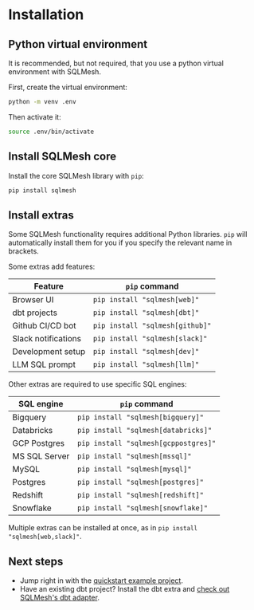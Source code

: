 # Installation

## Python virtual environment

It is recommended, but not required, that you use a python virtual environment with SQLMesh.

First, create the virtual environment:
```bash
python -m venv .env
```

Then activate it:
```bash
source .env/bin/activate
```

## Install SQLMesh core

Install the core SQLMesh library with `pip`:
```bash
pip install sqlmesh
```

## Install extras
Some SQLMesh functionality requires additional Python libraries. `pip` will automatically install them for you if you specify the relevant name in brackets.

Some extras add features:

| Feature        | `pip` command                |
|----------------|------------------------------|
| Browser UI     | `pip install "sqlmesh[web]"` |
| dbt projects | `pip install "sqlmesh[dbt]"` |
| Github CI/CD bot | `pip install "sqlmesh[github]"` |
| Slack notifications | `pip install "sqlmesh[slack]"` |
| Development setup | `pip install "sqlmesh[dev]"` |
| LLM SQL prompt | `pip install "sqlmesh[llm]"` |

Other extras are required to use specific SQL engines:

| SQL engine     | `pip` command                |
|----------------|------------------------------|
| Bigquery       | `pip install "sqlmesh[bigquery]"` |
| Databricks | `pip install "sqlmesh[databricks]"` |
| GCP Postgres | `pip install "sqlmesh[gcppostgres]"` |
| MS SQL Server | `pip install "sqlmesh[mssql]"` |
| MySQL | `pip install "sqlmesh[mysql]"` |
| Postgres | `pip install "sqlmesh[postgres]"` |
| Redshift | `pip install "sqlmesh[redshift]"` |
| Snowflake | `pip install "sqlmesh[snowflake]"` |

Multiple extras can be installed at once, as in `pip install "sqlmesh[web,slack]"`.

## Next steps
* Jump right in with the [quickstart example project](quick_start.md).
* Have an existing dbt project? Install the dbt extra and [check out SQLMesh's dbt adapter](./integrations/dbt.md).
